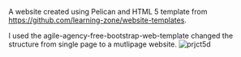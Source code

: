 A website created using Pelican and HTML 5 template from https://github.com/learning-zone/website-templates.

I used the agile-agency-free-bootstrap-web-template	changed the structure from single page to a mutlipage website.
![prjct5d](https://user-images.githubusercontent.com/22608842/176959482-acf35674-8a56-4d0e-856e-e54ef1ad237e.jpg)
